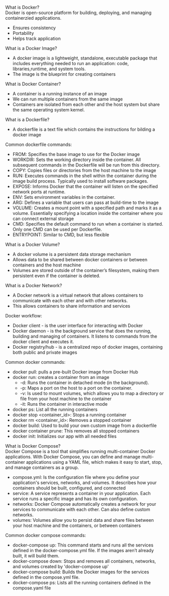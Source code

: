 What is Docker? <br>
Docker is open-source platform for building, deploying, and managing containerzied applications.
- Ensures consistency
- Portability
- Helps track application 

What is a Docker Image?
- A docker image is a lightweight, standalone, executable package that includes everything needed to run an application: code, libraries,runtime, and system tools.
- The image is the blueprint for creating containers

What is Docker Container?
- A container is a running instance of an image
- We can run multiple containers from the same image
- Containers are isolated from each other and the host system but share the same operating system kernel.

What is a Dockerfile?
- A dockerfile is a text file which contains the instructions for bilding a docker image

Common dockerfile commands:
- FROM: Specifies the base image to use for the Docker image
- WORKDIR: Sets the working directory inside the container. All subsequent commands in the Dockerfile will be run from this directory.
- COPY: Copies files or directories from the host machine to the image
- RUN: Executes commands in the shell within the container during the image build process. Typically used to install software packages.
- EXPOSE: Informs Docker that the container will listen on the specified network ports at runtime.
- ENV: Sets environment variables in the container.
- ARG: Defines a variable that users can pass at build-time to the image 
- VOLUME: Creates a mount point with a specified path and marks it as a volume. Essentially specifying a location inside the container where you can connect external storage
- CMD: Specifies the default command to run when a container is started. Only one CMD can be used per Dockerfile.
- ENTRYPOINT: Similar to CMD, but less flexible

What is a Docker Volume?
- A docker volume is a persistent data storage mechanism
- Allows data to be shared between docker containers or between containers and the host machine
- Volumes are stored outside of the container’s filesystem, making them persistent even if the container is deleted.

What is a Docker Network?
- A Docker network is a virtual network that allows containers to communicate with each other and with other networks.
- This allows containers to share information and services 

Docker workflow:
- Docker client - is the user interface for interacting with Docker
- Docker daemon - is the background service that does the running, building and managing of containers. It listens to commands from the docker client and executes it.
- Docker registry/hub - is a centralized repo of docker images, containing both public and private images

Common docker commands:
- docker pull: pulls a pre-built Docker image from Docker Hub
- docker run: creates a container from an image
  - -d: Runs the container in detached mode (in the background).
  - -p: Maps a port on the host to a port on the container.
  - -v: Is used to mount volumes, which allows you to map a directory or file from your host machine to the container
  - -it: Runs the container in interactive mode
- docker ps: List all the running containers
- docker stop <container_id>: Stops a running container
- docker rm <container_id>: Removes a stopped container
- docker build: Used to build your own custom image from a dockerfile
- docker container prune: This removes all stopped containers
- docker init: Initializes our app with all needed files

What is Docker Compose? <br>
Docker Compose is a tool that simplifies running multi-container Docker applications. With Docker Compose, you can define and manage multi-container applications using a YAML file, which makes it easy to start, stop, and manage containers as a group.
- compose.yml: Is the configuration file where you define your application's services, networks, and volumes. It describes how your containers should be built, configured, and connected
- service: A service represents a container in your application. Each service runs a specific image and has its own configuration.
- networks: Docker Compose automatically creates a network for your services to communicate with each other. Can also define custom networks.
- volumes: Volumes allow you to persist data and share files between your host machine and the containers, or between containers

Common docker compose commands:
- docker-compose up: This command starts and runs all the services defined in the docker-compose.yml file. If the images aren’t already built, it will build them.
- docker-compose down: Stops and removes all containers, networks, and volumes created by 'docker-compose up'
- docker-compose build: Builds the Docker images for the services defined in the compose.yml file.
- docker-compose ps: Lists all the running containers defined in the compose.yaml file
